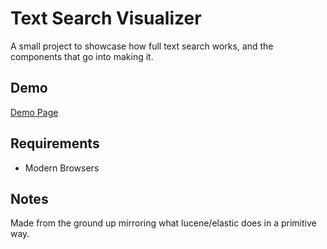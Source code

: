 # Text Search Visualizer

A small project to showcase how full text search works, and the components that go into making it.

## Demo

<a href="http://hkamran.info/projects/fulltext">Demo Page</a>

## Requirements
	
- Modern Browsers

## Notes

Made from the ground up mirroring what lucene/elastic does in a primitive way.
